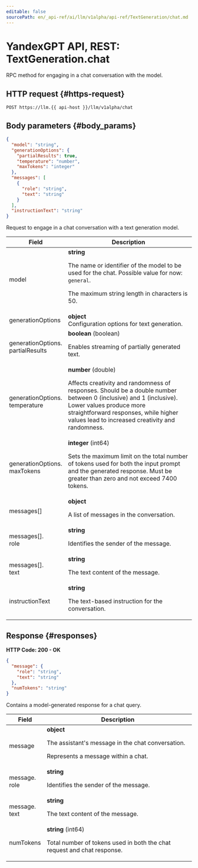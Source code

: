 ```yaml
---
editable: false
sourcePath: en/_api-ref/ai/llm/v1alpha/api-ref/TextGeneration/chat.md
---
```


# YandexGPT API, REST: TextGeneration.chat
RPC method for engaging in a chat conversation with the model.
 

 
## HTTP request {#https-request}
```
POST https://llm.{{ api-host }}/llm/v1alpha/chat
```
 
## Body parameters {#body_params}
 
```json 
{
  "model": "string",
  "generationOptions": {
    "partialResults": true,
    "temperature": "number",
    "maxTokens": "integer"
  },
  "messages": [
    {
      "role": "string",
      "text": "string"
    }
  ],
  "instructionText": "string"
}
```
Request to engage in a chat conversation with a text generation model.
 
Field | Description
--- | ---
model | **string**<br><p>The name or identifier of the model to be used for the chat. Possible value for now: ``general``.</p> <p>The maximum string length in characters is 50.</p> 
generationOptions | **object**<br>Configuration options for text generation.
generationOptions.<br>partialResults | **boolean** (boolean)<br><p>Enables streaming of partially generated text.</p> 
generationOptions.<br>temperature | **number** (double)<br><p>Affects creativity and randomness of responses. Should be a double number between 0 (inclusive) and 1 (inclusive). Lower values produce more straightforward responses, while higher values lead to increased creativity and randomness.</p> 
generationOptions.<br>maxTokens | **integer** (int64)<br><p>Sets the maximum limit on the total number of tokens used for both the input prompt and the generated response. Must be greater than zero and not exceed 7400 tokens.</p> 
messages[] | **object**<br><p>A list of messages in the conversation.</p> 
messages[].<br>role | **string**<br><p>Identifies the sender of the message.</p> 
messages[].<br>text | **string**<br><p>The text content of the message.</p> 
instructionText | **string**<br><p>The text-based instruction for the conversation.</p> 
 
## Response {#responses}
**HTTP Code: 200 - OK**

```json 
{
  "message": {
    "role": "string",
    "text": "string"
  },
  "numTokens": "string"
}
```
Contains a model-generated response for a chat query.
 
Field | Description
--- | ---
message | **object**<br><p>The assistant's message in the chat conversation.</p> <p>Represents a message within a chat.</p> 
message.<br>role | **string**<br><p>Identifies the sender of the message.</p> 
message.<br>text | **string**<br><p>The text content of the message.</p> 
numTokens | **string** (int64)<br><p>Total number of tokens used in both the chat request and chat response.</p> 